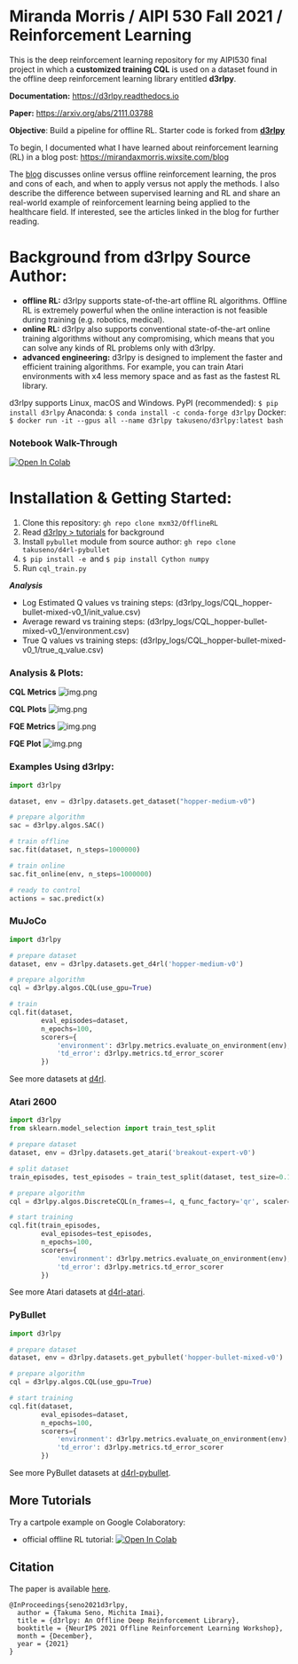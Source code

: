# Miranda Morris / AIPI 530 Fall 2021 / Reinforcement Learning

This is the deep reinforcement learning repository for my AIPI530  final project in which a **customized training CQL** is used on a dataset found in the offline deep reinforcement learning library entitled **d3rlpy**.

**Documentation:** https://d3rlpy.readthedocs.io

**Paper:** https://arxiv.org/abs/2111.03788

**Objective**: Build a pipeline for offline RL. 
Starter code is forked from [**d3rlpy**](https://github.com/takuseno/d3rlpy)

To begin, I documented what I have learned about reinforcement learning (RL) in a blog post: https://mirandaxmorris.wixsite.com/blog

The [blog](https://mirandaxmorris.wixsite.com/blog) discusses online versus offline reinforcement learning, the pros and cons of each, and when to apply versus not apply the methods.
I also describe the difference between supervised learning and RL and share an real-world example of reinforcement learning being applied to the healthcare field. If interested, see the articles linked in the blog for further reading.

# Background from d3rlpy Source Author:
* **offline RL:** d3rlpy supports state-of-the-art offline RL algorithms. Offline RL is extremely powerful when the online interaction is not feasible during training (e.g. robotics, medical).
* **online RL:** d3rlpy also supports conventional state-of-the-art online training algorithms without any compromising, which means that you can solve any kinds of RL problems only with d3rlpy.
* **advanced engineering:** d3rlpy is designed to implement the faster and efficient training algorithms. For example, you can train Atari environments with x4 less memory space and as fast as the fastest RL library.
 
d3rlpy supports Linux, macOS and Windows.
PyPI (recommended): `$ pip install d3rlpy`
Anaconda: `$ conda install -c conda-forge d3rlpy`
Docker: `$ docker run -it --gpus all --name d3rlpy takuseno/d3rlpy:latest bash`


### Notebook Walk-Through 
[![Open In Colab](https://colab.research.google.com/assets/colab-badge.svg)](https://colab.research.google.com/drive/19xizG5JGTMsXHRCFckbxR9Yr5Zc8n59U?usp=sharing)


# Installation & Getting Started:

1. Clone this repository: `gh repo clone mxm32/OfflineRL`
2. Read [d3rlpy > tutorials](https://github.com/takuseno/d3rlpy/tree/master/tutorials) for background
3. Install `pybullet` module from source author: `gh repo clone takuseno/d4rl-pybullet`
4. `$ pip install -e `and `$ pip install Cython numpy`
5. Run `cql_train.py`

***Analysis***
* Log Estimated Q values vs training steps: (d3rlpy_logs/CQL_hopper-bullet-mixed-v0_1/init_value.csv)
* Average reward vs training steps: (d3rlpy_logs/CQL_hopper-bullet-mixed-v0_1/environment.csv)
* True Q values vs training steps: (d3rlpy_logs/CQL_hopper-bullet-mixed-v0_1/true_q_value.csv)


### Analysis & Plots: 

**CQL Metrics**
![img.png](CQL_analysis.png)

**CQL Plots**
![img.png](CQL_plots_edit.png)

**FQE Metrics**
![img.png](FQE_analysis.png)

**FQE Plot**
![img.png](FQE_plot.png)



### Examples Using d3rlpy:  
```py
import d3rlpy

dataset, env = d3rlpy.datasets.get_dataset("hopper-medium-v0")

# prepare algorithm
sac = d3rlpy.algos.SAC()

# train offline
sac.fit(dataset, n_steps=1000000)

# train online
sac.fit_online(env, n_steps=1000000)

# ready to control
actions = sac.predict(x)
```

### MuJoCo
```py
import d3rlpy

# prepare dataset
dataset, env = d3rlpy.datasets.get_d4rl('hopper-medium-v0')

# prepare algorithm
cql = d3rlpy.algos.CQL(use_gpu=True)

# train
cql.fit(dataset,
        eval_episodes=dataset,
        n_epochs=100,
        scorers={
            'environment': d3rlpy.metrics.evaluate_on_environment(env),
            'td_error': d3rlpy.metrics.td_error_scorer
        })
```
See more datasets at [d4rl](https://github.com/rail-berkeley/d4rl).

### Atari 2600
```py
import d3rlpy
from sklearn.model_selection import train_test_split

# prepare dataset
dataset, env = d3rlpy.datasets.get_atari('breakout-expert-v0')

# split dataset
train_episodes, test_episodes = train_test_split(dataset, test_size=0.1)

# prepare algorithm
cql = d3rlpy.algos.DiscreteCQL(n_frames=4, q_func_factory='qr', scaler='pixel', use_gpu=True)

# start training
cql.fit(train_episodes,
        eval_episodes=test_episodes,
        n_epochs=100,
        scorers={
            'environment': d3rlpy.metrics.evaluate_on_environment(env),
            'td_error': d3rlpy.metrics.td_error_scorer
        })
```
See more Atari datasets at [d4rl-atari](https://github.com/takuseno/d4rl-atari).

### PyBullet

```py
import d3rlpy

# prepare dataset
dataset, env = d3rlpy.datasets.get_pybullet('hopper-bullet-mixed-v0')

# prepare algorithm
cql = d3rlpy.algos.CQL(use_gpu=True)

# start training
cql.fit(dataset,
        eval_episodes=dataset,
        n_epochs=100,
        scorers={
            'environment': d3rlpy.metrics.evaluate_on_environment(env),
            'td_error': d3rlpy.metrics.td_error_scorer
        })
```
See more PyBullet datasets at [d4rl-pybullet](https://github.com/takuseno/d4rl-pybullet).

## More Tutorials
Try a cartpole example on Google Colaboratory:
 * official offline RL tutorial: [![Open In Colab](https://colab.research.google.com/assets/colab-badge.svg)](https://colab.research.google.com/github/takuseno/d3rlpy/blob/master/tutorials/cartpole.ipynb)

## Citation
The paper is available [here](https://arxiv.org/abs/2111.03788).
```
@InProceedings{seno2021d3rlpy,
  author = {Takuma Seno, Michita Imai},
  title = {d3rlpy: An Offline Deep Reinforcement Library},
  booktitle = {NeurIPS 2021 Offline Reinforcement Learning Workshop},
  month = {December},
  year = {2021}
}
```
